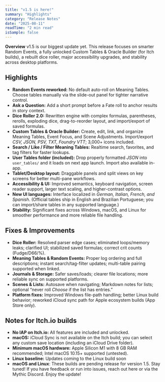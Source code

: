 ```yaml
---
title: "v1.5 is here!"
summary: "Highlights"
category: "Release Notes"
date: "2025-08-11"
readTime: "2 min read"
isSample: false
---
```


**Overview**
v1.5 is our biggest update yet. This release focuses on smarter Random Events, a fully unlocked Custom Tables & Oracle Builder (for Itch builds), a rebuilt dice roller, major accessibility upgrades, and stability across desktop platforms.

## Highlights
- **Random Events reworked:** No default auto-roll on Meaning Tables. Choose tables manually via the slide-out panel for tighter narrative control.
- **Ask a Question:** Add a short prompt before a Fate roll to anchor results in story context.
- **Dice Roller 2.0:** Rewritten engine with complex formulas, parentheses, rerolls, exploding dice, drag-to-reorder layout, and import/export of saved formulas.
- **Custom Tables & Oracle Builder:** Create, edit, link, and organize Meaning Tables, Event Focus, and Scene Adjustments. Import/export *CSV, JSON, PSV, TXT, Foundry VTT*; 3,000+ icons included.
- **Search / Like / Filter Meaning Tables:** Realtime search, favorites, and tag filters for faster lookups.
- **User Tables folder (included):** Drop properly formatted *JSON* into `user_tables/` and it loads on next app launch. Import also available in-app.
- **Tablet/Desktop layout:** Draggable panels and split views on key screens for better multi-pane workflows.
- **Accessibility & UI:** Improved semantics, keyboard navigation, screen reader support, larger text scaling, and higher-contrast options.
- **New UI languages:** Interface localized in *German, Italian, French, and Spanish*. (Official tables ship in English and Brazilian Portuguese; you can import/share tables in any supported language.)
- **Stability:** Significant fixes across Windows, macOS, and Linux for smoother performance and more reliable file handling.
## Fixes & Improvements
- **Dice Roller:** Resolved parser edge cases; eliminated loops/memory leaks; clarified UI; stabilized saved formulas; correct crit counts (Fudge/D66/%).
- **Meaning Tables & Random Events:** Proper log ordering and full descriptions; instant search/tag-filter updates; multi-table pairing supported when linked.
- **Journals & Storage:** Safer saves/loads; clearer file locations; more reliable sync on supported platforms.
- **Scenes & Lists:** Autosave when navigating; Markdown notes for lists; optional “never roll *Choose* if the list has entries.”
- **Platform fixes:** Improved Windows file-path handling; better Linux build behavior; reworked iCloud sync path for Apple ecosystem builds (App Store only).
## Notes for Itch.io builds
- **No IAP on Itch.io:** All features are included and unlocked.
- **macOS:** iCloud Sync is not available on the Itch build; you can select any custom save location (including an iCloud Drive folder).
- **Minimum macOS hardware:** Apple Silicon M1 with 8 GB RAM recommended; Intel macOS 10.15+ supported (untested).
- **Linux baseline:** Updates coming to the Linux build soon
- **macOS and Linux**: These builds are pending release for version 1.5. Stay tuned!
If you have feedback or run into issues, reach out here or via the Mythic Discord. Enjoy the update!
